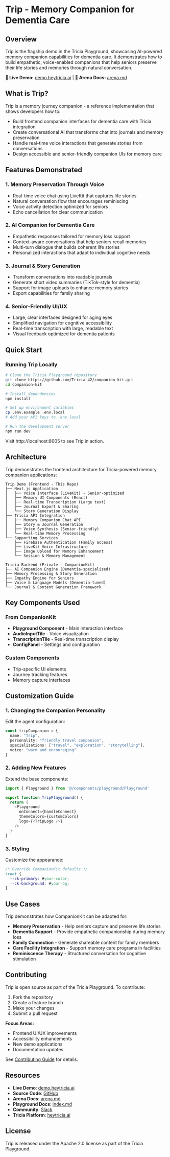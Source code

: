 # Trip - Memory Companion for Dementia Care

## Overview

Trip is the flagship demo in the Tricia Playground, showcasing AI-powered memory companion capabilities for dementia care. It demonstrates how to build empathetic, voice-enabled companions that help seniors preserve their life stories and memories through natural conversation.

**🌟 Live Demo:** [demo.heytricia.ai](https://demo.heytricia.ai) | **📖 Arena Docs:** [arena.md](arena.md)

## What is Trip?

Trip is a memory journey companion - a reference implementation that shows developers how to:
- Build frontend companion interfaces for dementia care with Tricia integration
- Create conversational AI that transforms chat into journals and memory preservation
- Handle real-time voice interactions that generate stories from conversations
- Design accessible and senior-friendly companion UIs for memory care

## Features Demonstrated

### 1. Memory Preservation Through Voice
- Real-time voice chat using LiveKit that captures life stories
- Natural conversation flow that encourages reminiscing
- Voice activity detection optimized for seniors
- Echo cancellation for clear communication

### 2. AI Companion for Dementia Care
- Empathetic responses tailored for memory loss support
- Context-aware conversations that help seniors recall memories
- Multi-turn dialogue that builds coherent life stories
- Personalized interactions that adapt to individual cognitive needs

### 3. Journal & Story Generation
- Transform conversations into readable journals
- Generate short video summaries (TikTok-style for dementia)
- Support for image uploads to enhance memory stories
- Export capabilities for family sharing

### 4. Senior-Friendly UI/UX
- Large, clear interfaces designed for aging eyes
- Simplified navigation for cognitive accessibility
- Real-time transcription with large, readable text
- Visual feedback optimized for dementia patients

## Quick Start

### Running Trip Locally

```bash
# Clone the Tricia Playground repository
git clone https://github.com/Tricia-42/companion-kit.git
cd companion-kit

# Install dependencies
npm install

# Set up environment variables
cp .env.example .env.local
# Add your API keys to .env.local

# Run the development server
npm run dev
```

Visit http://localhost:8005 to see Trip in action.

## Architecture

Trip demonstrates the frontend architecture for Tricia-powered memory companion applications:

```
Trip Demo (Frontend - This Repo)
├── Next.js Application
│   ├── Voice Interface (LiveKit) - Senior-optimized
│   ├── Memory UI Components (React)
│   ├── Real-time Transcription (Large text)
│   ├── Journal Export & Sharing
│   └── Story Generation Display
├── Tricia API Integration
│   ├── Memory Companion Chat API
│   ├── Story & Journal Generation
│   ├── Voice Synthesis (Senior-friendly)
│   └── Real-time Memory Processing
└── Supporting Services
    ├── Firebase Authentication (Family access)
    ├── LiveKit Voice Infrastructure
    ├── Image Upload for Memory Enhancement
    └── Session & Memory Management

Tricia Backend (Private - CompanionKit)
├── AI Companion Engine (Dementia-specialized)
├── Memory Processing & Story Generation
├── Empathy Engine for Seniors
├── Voice & Language Models (Dementia-tuned)
└── Journal & Content Generation Framework
```

## Key Components Used

### From CompanionKit

- **Playground Component** - Main interaction interface
- **AudioInputTile** - Voice visualization
- **TranscriptionTile** - Real-time transcription display
- **ConfigPanel** - Settings and configuration

### Custom Components

- Trip-specific UI elements
- Journey tracking features
- Memory capture interfaces

## Customization Guide

### 1. Changing the Companion Personality

Edit the agent configuration:

```typescript
const tripCompanion = {
  name: "Trip",
  personality: "friendly travel companion",
  specializations: ["travel", "exploration", "storytelling"],
  voice: "warm and encouraging"
}
```

### 2. Adding New Features

Extend the base components:

```typescript
import { Playground } from '@/components/playground/Playground'

export function TripPlayground() {
  return (
    <Playground
      onConnect={handleConnect}
      themeColors={customColors}
      logo={<TripLogo />}
    />
  )
}
```

### 3. Styling

Customize the appearance:

```css
/* Override CompanionKit defaults */
:root {
  --ck-primary: #your-color;
  --ck-background: #your-bg;
}
```

## Use Cases

Trip demonstrates how CompanionKit can be adapted for:

- **Memory Preservation** - Help seniors capture and preserve life stories
- **Dementia Support** - Provide empathetic companionship during memory loss
- **Family Connection** - Generate shareable content for family members
- **Care Facility Integration** - Support memory care programs in facilities
- **Reminiscence Therapy** - Structured conversation for cognitive stimulation

## Contributing

Trip is open source as part of the Tricia Playground. To contribute:

1. Fork the repository
2. Create a feature branch
3. Make your changes
4. Submit a pull request

**Focus Areas:**
- Frontend UI/UX improvements
- Accessibility enhancements
- New demo applications
- Documentation updates

See [Contributing Guide](contributing.md) for details.

## Resources

- **Live Demo**: [demo.heytricia.ai](https://demo.heytricia.ai)
- **Source Code**: [GitHub](https://github.com/Tricia-42/companion-kit)  
- **Arena Docs**: [arena.md](arena.md)
- **Playground Docs**: [index.md](index.md)
- **Community**: [Slack](https://companionkit-community.slack.com)
- **Tricia Platform**: [heytricia.ai](https://heytricia.ai)

## License

Trip is released under the Apache 2.0 license as part of the Tricia Playground. 